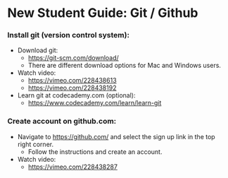 # New Student Guide: Git / Github

### Install git (version control system):

- Download git:
    - https://git-scm.com/download/
    - There are different download options for Mac and Windows users.
- Watch video:
    - https://vimeo.com/228438613
    - https://vimeo.com/228438192
- Learn git at codecademy.com (optional):
    - https://www.codecademy.com/learn/learn-git


### Create account on github.com:

- Navigate to https://github.com/ and select the sign up link in the top right corner.
    - Follow the instructions and create an account.
- Watch video:
    - https://vimeo.com/228438287